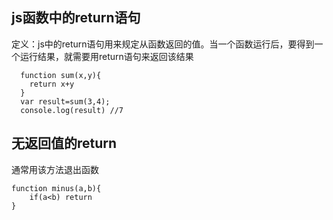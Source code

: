 ## js函数中的return语句
定义：js中的return语句用来规定从函数返回的值。当一个函数运行后，要得到一个运行结果，就需要用return语句来返回该结果
```
  function sum(x,y){
    return x+y
  }
  var result=sum(3,4);
  console.log(result) //7
```
## 无返回值的return
通常用该方法退出函数
```
function minus(a,b){
    if(a<b) return
}
```